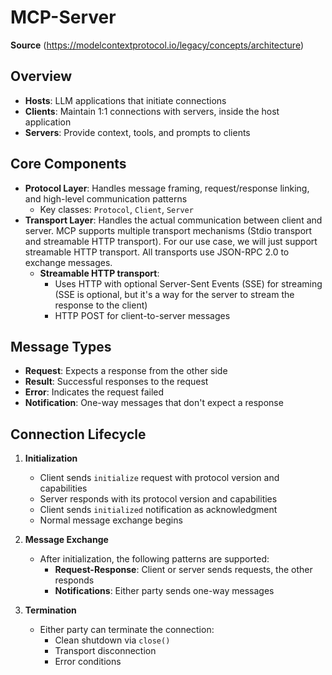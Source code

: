 # MCP-Server

**Source** (https://modelcontextprotocol.io/legacy/concepts/architecture)

## Overview

- **Hosts**: LLM applications that initiate connections
- **Clients**: Maintain 1:1 connections with servers, inside the host application
- **Servers**: Provide context, tools, and prompts to clients

## Core Components

- **Protocol Layer**: Handles message framing, request/response linking, and high-level communication patterns
  - Key classes: `Protocol`, `Client`, `Server`
- **Transport Layer**: Handles the actual communication between client and server. MCP supports multiple transport mechanisms (Stdio transport and streamable HTTP transport). For our use case, we will just support streamable HTTP transport. All transports use JSON-RPC 2.0 to exchange messages.
  - **Streamable HTTP transport**:
    - Uses HTTP with optional Server-Sent Events (SSE) for streaming (SSE is optional, but it's a way for the server to stream the response to the client)
    - HTTP POST for client-to-server messages

## Message Types

- **Request**: Expects a response from the other side
- **Result**: Successful responses to the request
- **Error**: Indicates the request failed
- **Notification**: One-way messages that don't expect a response

## Connection Lifecycle

1. **Initialization**
   - Client sends `initialize` request with protocol version and capabilities
   - Server responds with its protocol version and capabilities
   - Client sends `initialized` notification as acknowledgment
   - Normal message exchange begins

2. **Message Exchange**
   - After initialization, the following patterns are supported:
     - **Request-Response**: Client or server sends requests, the other responds
     - **Notifications**: Either party sends one-way messages

3. **Termination**
   - Either party can terminate the connection:
     - Clean shutdown via `close()`
     - Transport disconnection
     - Error conditions
